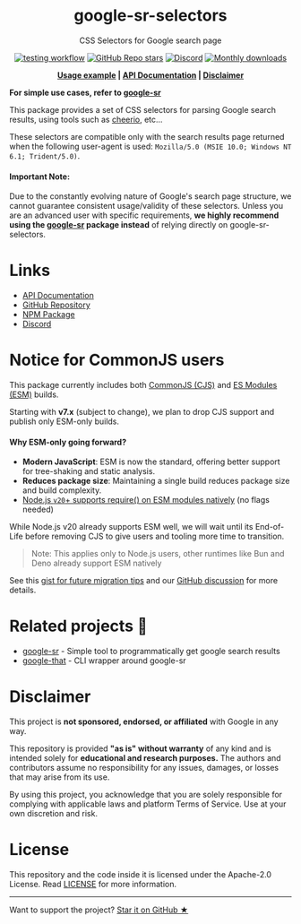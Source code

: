 <h1 align="center">google-sr-selectors</h1>

<p align="center">CSS Selectors for Google search page</p>

<div align="center">

[![testing workflow](https://img.shields.io/github/actions/workflow/status/typicalninja/google-sr/tests.yml?style=flat)][test-action]
[![GitHub Repo stars](https://img.shields.io/github/stars/typicalninja/google-sr?style=flat)][stargazers]
[![Discord](https://img.shields.io/discord/807868280387665970?style=flat)][discord]
[![Monthly downloads](https://img.shields.io/npm/dm/google-sr-selectors?style=flat)][npm]

</div>

<div align="center">

**[Usage example][usage] |
[API Documentation][api-docs] |
[Disclaimer](#disclaimer)**

</div>

**For simple use cases, refer to [google-sr][github-gsr]**

This package provides a set of CSS selectors for parsing Google search results, using tools such as [cheerio](https://github.com/cheeriojs/cheerio), etc...

These selectors are compatible only with the search results page returned when the following user-agent is used:
`Mozilla/5.0 (MSIE 10.0; Windows NT 6.1; Trident/5.0)`.

#### Important Note:
Due to the constantly evolving nature of Google's search page structure, we cannot guarantee consistent
usage/validity of these selectors. Unless you are an advanced user with specific requirements, **we highly recommend
using the [google-sr][github-gsr] package instead** of
relying directly on google-sr-selectors.


# Links

- [API Documentation][api-docs]
- [GitHub Repository](https://github.com/typicalninja/google-sr)
- [NPM Package][npm]
- [Discord][discord]


# Notice for CommonJS users

This package currently includes both [CommonJS (CJS)][cjs-nodejs-docs] and [ES Modules (ESM)][esm-nodejs-docs] builds.

Starting with **v7.x** (subject to change), we plan to drop CJS support and publish only ESM-only builds.

#### Why ESM-only going forward?
- **Modern JavaScript**: ESM is now the standard, offering better support for tree-shaking and static analysis.
- **Reduces package size**: Maintaining a single build reduces package size and build complexity.
- [Node.js `v20`+ supports require() on ESM modules natively][nodejs-v20-backport-note] (no flags needed)

While Node.js v20 already supports ESM well, we will wait until its End-of-Life before removing CJS to give users and tooling more time to transition.

> Note: This applies only to Node.js users, other runtimes like Bun and Deno already support ESM natively

See this [gist for future migration tips][esm-migration-pure-esm-gist] and our [GitHub discussion][cjs-build-notice-discussion] for more details.

# Related projects 🥂

* [google-sr][github-gsr] - Simple tool to programmatically get google search results
* [google-that][github-gt] - CLI wrapper around google-sr

# Disclaimer

This project is **not sponsored, endorsed, or affiliated** with Google in any way.

This repository is provided **"as is" without warranty** of any kind and is intended solely for **educational and research purposes.** The authors and contributors assume no responsibility for any issues, damages, or losses that may arise from its use.

By using this project, you acknowledge that you are solely responsible for complying with applicable laws and platform Terms of Service. Use at your own discretion and risk.

# License

This repository and the code inside it is licensed under the Apache-2.0 License. Read [LICENSE](./LICENSE) for more information.

---

Want to support the project? [Star it on GitHub ★][stargazers]

[npm]: https://www.npmjs.com/package/google-sr-selectors
[github-gsr]: https://github.com/typicalninja/google-sr/tree/master/packages/google-sr
[github-gt]: https://github.com/typicalninja/google-sr/tree/master/packages/google-that
[stargazers]: https://github.com/typicalninja/google-sr/stargazers
[discord]: https://discord.gg/ynwckXS9T2
[test-action]: https://github.com/typicalninja/google-sr/actions/workflows/tests.yml
[api-docs]: https://typicalninja.github.io/google-sr/modules/google-sr-selectors_src.html
[usage]: https://github.com/typicalninja/google-sr/blob/reformat-docs/packages/google-sr/src/results.ts

[nodejs-v20-backport-note]:https://nodejs.org/en/blog/release/v20.19.0/
[esm-nodejs-docs]: https://nodejs.org/api/esm.html#introduction
[cjs-nodejs-docs]: https://nodejs.org/api/modules.html#modules-commonjs-modules
[cjs-build-notice-discussion]: https://github.com/typicalninja/google-sr/discussions/86
[esm-migration-pure-esm-gist]: https://gist.github.com/sindresorhus/a39789f98801d908bbc7ff3ecc99d99c
